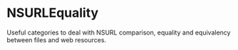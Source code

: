 NSURLEquality
=============

Useful categories to deal with NSURL comparison, equality and equivalency between files and web resources.


